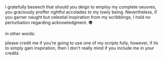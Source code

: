 I gratefully beseech that should you deign to employ my complete oeuvres,
you graciously proffer rightful accolades to my lowly being.
Nevertheless, if you garner naught but celestial inspiration from my scribblings,
I hold no perturbation regarding acknowledgment. 👽


in other words:


please credit me if you're going to use one of my scripts fully,
however, if its to simply gain inspiration, then I don't really mind
if you include me in your credits
